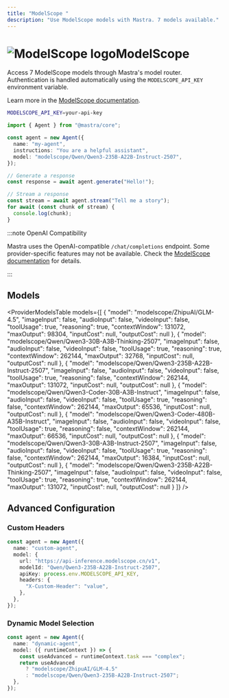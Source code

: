 ```yaml
---
title: "ModelScope "
description: "Use ModelScope models with Mastra. 7 models available."
---
```


# <img src="https://models.dev/logos/modelscope.svg" alt="ModelScope logo" className="inline w-8 h-8 mr-2 align-middle dark:invert dark:brightness-0 dark:contrast-200" />ModelScope

Access 7 ModelScope models through Mastra's model router. Authentication is handled automatically using the `MODELSCOPE_API_KEY` environment variable.

Learn more in the [ModelScope documentation](https://modelscope.cn/docs/model-service/API-Inference/intro).

```bash
MODELSCOPE_API_KEY=your-api-key
```

```typescript
import { Agent } from "@mastra/core";

const agent = new Agent({
  name: "my-agent",
  instructions: "You are a helpful assistant",
  model: "modelscope/Qwen/Qwen3-235B-A22B-Instruct-2507",
});

// Generate a response
const response = await agent.generate("Hello!");

// Stream a response
const stream = await agent.stream("Tell me a story");
for await (const chunk of stream) {
  console.log(chunk);
}
```

:::note OpenAI Compatibility

Mastra uses the OpenAI-compatible `/chat/completions` endpoint. Some provider-specific features may not be available. Check the [ModelScope documentation](https://modelscope.cn/docs/model-service/API-Inference/intro) for details.

:::

## Models

<ProviderModelsTable
models={[
{
"model": "modelscope/ZhipuAI/GLM-4.5",
"imageInput": false,
"audioInput": false,
"videoInput": false,
"toolUsage": true,
"reasoning": true,
"contextWindow": 131072,
"maxOutput": 98304,
"inputCost": null,
"outputCost": null
},
{
"model": "modelscope/Qwen/Qwen3-30B-A3B-Thinking-2507",
"imageInput": false,
"audioInput": false,
"videoInput": false,
"toolUsage": true,
"reasoning": true,
"contextWindow": 262144,
"maxOutput": 32768,
"inputCost": null,
"outputCost": null
},
{
"model": "modelscope/Qwen/Qwen3-235B-A22B-Instruct-2507",
"imageInput": false,
"audioInput": false,
"videoInput": false,
"toolUsage": true,
"reasoning": false,
"contextWindow": 262144,
"maxOutput": 131072,
"inputCost": null,
"outputCost": null
},
{
"model": "modelscope/Qwen/Qwen3-Coder-30B-A3B-Instruct",
"imageInput": false,
"audioInput": false,
"videoInput": false,
"toolUsage": true,
"reasoning": false,
"contextWindow": 262144,
"maxOutput": 65536,
"inputCost": null,
"outputCost": null
},
{
"model": "modelscope/Qwen/Qwen3-Coder-480B-A35B-Instruct",
"imageInput": false,
"audioInput": false,
"videoInput": false,
"toolUsage": true,
"reasoning": false,
"contextWindow": 262144,
"maxOutput": 66536,
"inputCost": null,
"outputCost": null
},
{
"model": "modelscope/Qwen/Qwen3-30B-A3B-Instruct-2507",
"imageInput": false,
"audioInput": false,
"videoInput": false,
"toolUsage": true,
"reasoning": false,
"contextWindow": 262144,
"maxOutput": 16384,
"inputCost": null,
"outputCost": null
},
{
"model": "modelscope/Qwen/Qwen3-235B-A22B-Thinking-2507",
"imageInput": false,
"audioInput": false,
"videoInput": false,
"toolUsage": true,
"reasoning": true,
"contextWindow": 262144,
"maxOutput": 131072,
"inputCost": null,
"outputCost": null
}
]}
/>

## Advanced Configuration

### Custom Headers

```typescript
const agent = new Agent({
  name: "custom-agent",
  model: {
    url: "https://api-inference.modelscope.cn/v1",
    modelId: "Qwen/Qwen3-235B-A22B-Instruct-2507",
    apiKey: process.env.MODELSCOPE_API_KEY,
    headers: {
      "X-Custom-Header": "value",
    },
  },
});
```

### Dynamic Model Selection

```typescript
const agent = new Agent({
  name: "dynamic-agent",
  model: ({ runtimeContext }) => {
    const useAdvanced = runtimeContext.task === "complex";
    return useAdvanced
      ? "modelscope/ZhipuAI/GLM-4.5"
      : "modelscope/Qwen/Qwen3-235B-A22B-Instruct-2507";
  },
});
```
